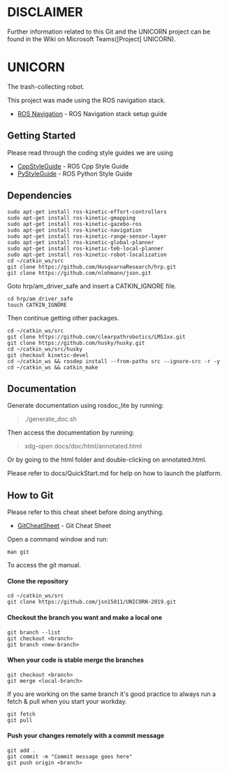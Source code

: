 # DISCLAIMER

Further information related to this Git and the UNICORN project can be found in the Wiki on Microsoft Teams([Project] UNICORN). 

# UNICORN

The trash-collecting robot.

This project was made using the ROS navigation stack.

* [ROS Navigation](http://wiki.ros.org/navigation/Tutorials/RobotSetup) - ROS Navigation stack setup guide

## Getting Started

Please read through the coding style guides we are using

* [CppStyleGuide](http://wiki.ros.org/CppStyleGuide) - ROS Cpp Style Guide
* [PyStyleGuide](http://wiki.ros.org/PyStyleGuide) - ROS Python Style Guide

## Dependencies

```
sudo apt-get install ros-kinetic-effort-controllers
sudo apt-get install ros-kinetic-gmapping
sudo apt-get install ros-kinetic-gazebo-ros
sudo apt-get install ros-kinetic-navigation
sudo apt-get install ros-kinetic-range-sensor-layer
sudo apt-get install ros-kinetic-global-planner
sudo apt-get install ros-kinetic-teb-local-planner
sudo apt-get install ros-kinetic-robot-localization
cd ~/catkin_ws/src
git clone https://github.com/HusqvarnaResearch/hrp.git
git clone https://github.com/nlohmann/json.git
```

Goto hrp/am_driver_safe and insert a CATKIN_IGNORE file.
```
cd hrp/am_driver_safe
touch CATKIN_IGNORE
```

Then continue getting other packages.
```
cd ~/catkin_ws/src
git clone https://github.com/clearpathrobotics/LMS1xx.git
git clone https://github.com/husky/husky.git
cd ~/catkin_ws/src/husky
git checkout kinetic-devel
cd ~/catkin_ws && rosdep install --from-paths src --ignore-src -r -y
cd ~/catkin_ws && catkin_make
```

## Documentation

Generate documentation using rosdoc_lite by running:
> ./generate_doc.sh

Then access the documentation by running:
> xdg-open docs/doc/html/annotated.html

Or by going to the html folder and double-clicking on annotated.html.

Please refer to docs/QuickStart.md for help on how to launch the platform.

## How to Git

Please refer to this cheat sheet before doing anything.

* [GitCheatSheet](https://services.github.com/on-demand/downloads/github-git-cheat-sheet.pdf) - Git Cheat Sheet

Open a command window and run:

```
man git
```

To access the git manual.

#### Clone the repository

```
cd ~/catkin_ws/src
git clone https://github.com/jsn15011/UNICORN-2019.git
```

#### Checkout the branch you want and make a local one

```
git branch --list
git checkout <branch>
git branch <new-branch>
```

#### When your code is stable merge the branches

```
git checkout <branch>
git merge <local-branch>
```

If you are working on the same branch it's good practice to always run a fetch & pull when you start your workday.

```
git fetch
git pull
```

#### Push your changes remotely with a commit message

```
git add .
git commit -m "Commit message goes here"
git push origin <branch> 
```

